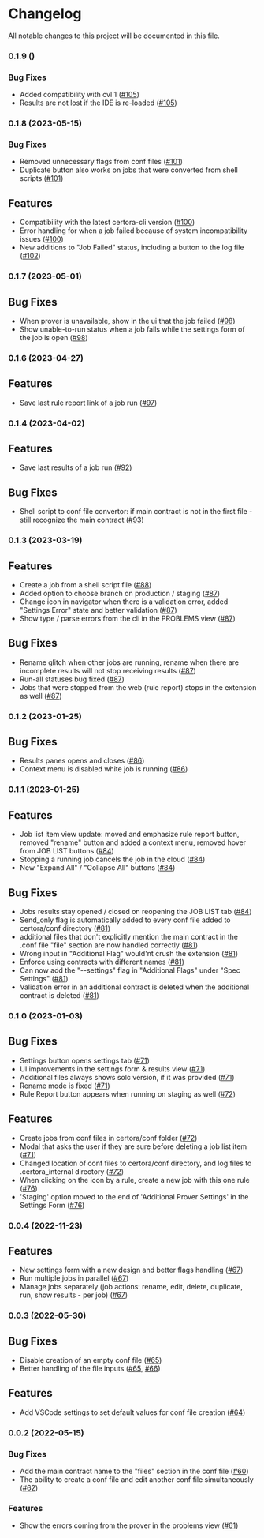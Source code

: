 # Changelog

All notable changes to this project will be documented in this file.
### 0.1.9 ()

### Bug Fixes

* Added compatibility with cvl 1 ([#105](https://github.com/Certora/vscode-certora-prover/pull/105))
* Results are not lost if the IDE is re-loaded ([#105](https://github.com/Certora/vscode-certora-prover/pull/105))

### 0.1.8 (2023-05-15)

### Bug Fixes

* Removed unnecessary flags from conf files ([#101](https://github.com/Certora/vscode-certora-prover/pull/101))
* Duplicate button also works on jobs that were converted from shell scripts ([#101](https://github.com/Certora/vscode-certora-prover/pull/101))
## Features

* Compatibility with the latest certora-cli version ([#100](https://github.com/Certora/vscode-certora-prover/pull/100))
* Error handling for when a job failed because of system incompatibility issues ([#100](https://github.com/Certora/vscode-certora-prover/pull/100))
* New additions to "Job Failed" status, including a button to the log file ([#102](https://github.com/Certora/vscode-certora-prover/pull/102))

### 0.1.7 (2023-05-01)

## Bug Fixes

* When prover is unavailable, show in the ui that the job failed ([#98](https://github.com/Certora/vscode-certora-prover/pull/98))
* Show unable-to-run status when a job fails while the settings form of the job is open ([#98](https://github.com/Certora/vscode-certora-prover/pull/98))

### 0.1.6 (2023-04-27)

## Features

* Save last rule report link of a job run ([#97](https://github.com/Certora/vscode-certora-prover/pull/97))

### 0.1.4 (2023-04-02)

## Features

* Save last results of a job run ([#92](https://github.com/Certora/vscode-certora-prover/pull/92))

## Bug Fixes

* Shell script to conf file convertor: if main contract is not in the first file - still recognize the main contract ([#93](https://github.com/Certora/vscode-certora-prover/pull/93))

### 0.1.3 (2023-03-19)

## Features

* Create a job from a shell script file ([#88](https://github.com/Certora/vscode-certora-prover/pull/88))
* Added option to choose branch on production / staging ([#87](https://github.com/Certora/vscode-certora-prover/pull/87))
* Change icon in navigator when there is a validation error, added "Settings Error" state and better validation ([#87](https://github.com/Certora/vscode-certora-prover/pull/87))
* Show type / parse errors from the cli in the PROBLEMS view ([#87](https://github.com/Certora/vscode-certora-prover/pull/87))

## Bug Fixes

* Rename glitch when other jobs are running, rename when there are incomplete results will not stop receiving results ([#87](https://github.com/Certora/vscode-certora-prover/pull/87))
* Run-all statuses bug fixed ([#87](https://github.com/Certora/vscode-certora-prover/pull/87))
* Jobs that were stopped from the web (rule report) stops in the extension as well ([#87](https://github.com/Certora/vscode-certora-prover/pull/87))


### 0.1.2 (2023-01-25)
## Bug Fixes

* Results panes opens and closes ([#86](https://github.com/Certora/vscode-certora-prover/pull/86))
* Context menu is disabled white job is running ([#86](https://github.com/Certora/vscode-certora-prover/pull/86))

### 0.1.1 (2023-01-25)

## Features

* Job list item view update: moved and emphasize rule report button, removed "rename" button and added a context menu, removed hover from JOB LIST buttons ([#84](https://github.com/Certora/vscode-certora-prover/pull/84))
* Stopping a running job cancels the job in the cloud ([#84](https://github.com/Certora/vscode-certora-prover/pull/84))
* New "Expand All" / "Collapse All" buttons ([#84](https://github.com/Certora/vscode-certora-prover/pull/84))

## Bug Fixes
* Jobs results stay opened / closed on reopening the JOB LIST tab ([#84](https://github.com/Certora/vscode-certora-prover/pull/84))
* Send_only flag is automatically added to every conf file added to certora/conf directory ([#81](https://github.com/Certora/vscode-certora-prover/pull/81))
* additional files that don't explicitly mention the main contract in the .conf file "file" section are now handled correctly ([#81](https://github.com/Certora/vscode-certora-prover/pull/81))
* Wrong input in "Additional Flag" would'nt crush the extension ([#81](https://github.com/Certora/vscode-certora-prover/pull/81))
* Enforce using contracts with different names ([#81](https://github.com/Certora/vscode-certora-prover/pull/81))
* Can now add the "--settings" flag in "Additional Flags" under "Spec Settings" ([#81](https://github.com/Certora/vscode-certora-prover/pull/81))
* Validation error in an additional contract is deleted when the additional contract is deleted ([#81](https://github.com/Certora/vscode-certora-prover/pull/81))

### 0.1.0 (2023-01-03)

## Bug Fixes

* Settings button opens settings tab ([#71](https://github.com/Certora/vscode-certora-prover/pull/71))
* UI improvements in the settings form & results view ([#71](https://github.com/Certora/vscode-certora-prover/pull/71))
* Additional files always shows solc version, if it was provided ([#71](https://github.com/Certora/vscode-certora-prover/pull/71))
* Rename mode is fixed ([#71](https://github.com/Certora/vscode-certora-prover/pull/71))
* Rule Report button appears when running on staging as well ([#72](https://github.com/Certora/vscode-certora-prover/pull/72))

## Features

* Create jobs from conf files in certora/conf folder ([#72](https://github.com/Certora/vscode-certora-prover/pull/72))
* Modal that asks the user if they are sure before deleting a job list item ([#71](https://github.com/Certora/vscode-certora-prover/pull/71))
* Changed location of conf files to certora/conf directory, and log files to .certora_internal directory ([#72](https://github.com/Certora/vscode-certora-prover/pull/72))
* When clicking on the icon by a rule, create a new job with this one rule ([#76](https://github.com/Certora/vscode-certora-prover/pull/76))
* 'Staging' option moved to the end of 'Additional Prover Settings' in the Settings Form ([#76](https://github.com/Certora/vscode-certora-prover/pull/76))

### 0.0.4 (2022-11-23)

## Features 

* New settings form with a new design and better flags handling ([#67](https://github.com/Certora/vscode-certora-prover/pull/67))
* Run multiple jobs in parallel ([#67](https://github.com/Certora/vscode-certora-prover/pull/67))
* Manage jobs separately (job actions: rename, edit, delete, duplicate, run, show results - per job) ([#67](https://github.com/Certora/vscode-certora-prover/pull/67))

### 0.0.3 (2022-05-30)

## Bug Fixes

* Disable creation of an empty conf file ([#65](https://github.com/Certora/vscode-certora-prover/pull/65))
* Better handling of the file inputs ([#65](https://github.com/Certora/vscode-certora-prover/pull/65), [#66](https://github.com/Certora/vscode-certora-prover/pull/66))

## Features

* Add VSCode settings to set default values for conf file creation ([#64](https://github.com/Certora/vscode-certora-prover/pull/64))

### 0.0.2 (2022-05-15)

### Bug Fixes

* Add the main contract name to the "files" section in the conf file ([#60](https://github.com/Certora/vscode-certora-prover/pull/60))
* The ability to create a conf file and edit another conf file simultaneously ([#62](https://github.com/Certora/vscode-certora-prover/pull/62))

### Features

* Show the errors coming from the  prover in the problems view ([#61](https://github.com/Certora/vscode-certora-prover/pull/61))
